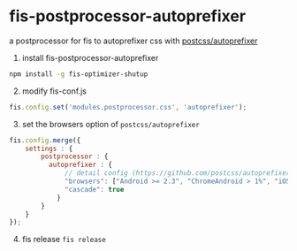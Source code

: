 # fis-postprocessor-autoprefixer

a postprocessor for fis to autoprefixer css with [postcss/autoprefixer](https://github.com/postcss/autoprefixer)

1. install fis-postprocessor-autoprefixer
```bash
npm install -g fis-optimizer-shutup
```
2. modify fis-conf.js
```javascript
fis.config.set('modules.postprocessor.css', 'autoprefixer');
```
3. set the browsers option of `postcss/autoprefixer`
```javascript
fis.config.merge({
    settings : {
        postprocessor : {
          autoprefixer : {
              // detail config (https://github.com/postcss/autoprefixer#browsers)
              "browsers": ["Android >= 2.3", "ChromeAndroid > 1%", "iOS >= 4"],
              "cascade": true
            }
        }
    }
});
```
4. fis release
`fis release`
